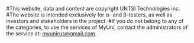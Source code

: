 #This website, data and content are copyright UNTSI Technologies inc.
#The website is intended exclusively for α- and β-testers, as well as investors and stakeholders in the project.
#If you do not belong to any of the categories, to use the services of MyUni, contact the administrators of the service at: myunirus@gmail.com.

